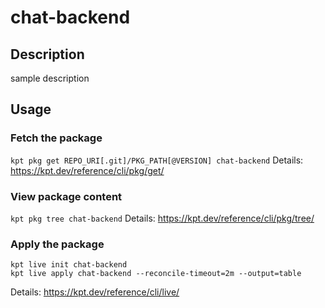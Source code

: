 # chat-backend

## Description
sample description

## Usage

### Fetch the package
`kpt pkg get REPO_URI[.git]/PKG_PATH[@VERSION] chat-backend`
Details: https://kpt.dev/reference/cli/pkg/get/

### View package content
`kpt pkg tree chat-backend`
Details: https://kpt.dev/reference/cli/pkg/tree/

### Apply the package
```
kpt live init chat-backend
kpt live apply chat-backend --reconcile-timeout=2m --output=table
```
Details: https://kpt.dev/reference/cli/live/
